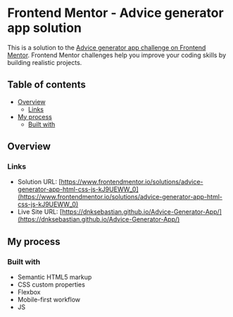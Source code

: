 # Frontend Mentor - Advice generator app solution

This is a solution to the [Advice generator app challenge on Frontend Mentor](https://www.frontendmentor.io/challenges/advice-generator-app-QdUG-13db). Frontend Mentor challenges help you improve your coding skills by building realistic projects.

## Table of contents

- [Overview](#overview)
  - [Links](#links)
- [My process](#my-process)
  - [Built with](#built-with)


## Overview

### Links

- Solution URL: [https://www.frontendmentor.io/solutions/advice-generator-app-html-css-js-kJ9UEWW_0](https://www.frontendmentor.io/solutions/advice-generator-app-html-css-js-kJ9UEWW_0)
- Live Site URL: [https://dnksebastian.github.io/Advice-Generator-App/](https://dnksebastian.github.io/Advice-Generator-App/)

## My process

### Built with

- Semantic HTML5 markup
- CSS custom properties
- Flexbox
- Mobile-first workflow
- JS



